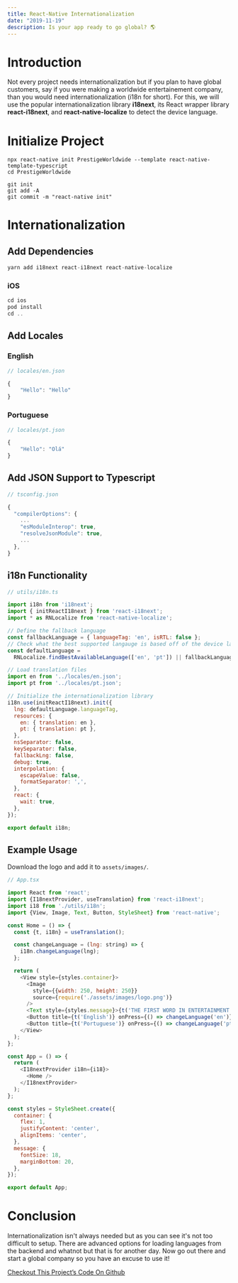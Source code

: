 ```yaml
---
title: React-Native Internationalization
date: "2019-11-19"
description: Is your app ready to go global? 🌎
---
```


# Introduction
Not every project needs internationalization but if you plan to have global customers, say if you were making a worldwide entertainement company, than you would need internationalization (i18n for short). For this, we will use the popular internationalization library **i18next**, its React wrapper library **react-i18next**, and **react-native-localize** to detect the device language.

# Initialize Project
```shell
npx react-native init PrestigeWorldwide --template react-native-template-typescript
cd PrestigeWorldwide
```

```shell
git init
git add -A
git commit -m "react-native init"
```

# Internationalization
## Add Dependencies
```javascript
yarn add i18next react-i18next react-native-localize
```

### iOS
```javascript
cd ios
pod install
cd ..
```

## Add Locales
### English
```javascript
// locales/en.json

{
	"Hello": "Hello"
}
```

### Portuguese
```javascript
// locales/pt.json

{
	"Hello": "Olá"
}
```

## Add JSON Support to Typescript
```javascript
// tsconfig.json

{
  "compilerOptions": {
    ...
    "esModuleInterop": true,
    "resolveJsonModule": true,
    ...
  },
}
```

## i18n Functionality
```javascript
// utils/i18n.ts

import i18n from 'i18next';
import { initReactI18next } from 'react-i18next';
import * as RNLocalize from 'react-native-localize';

// Define the fallback language
const fallbackLanguage = { languageTag: 'en', isRTL: false };
// Check what the best supported langauge is based off of the device languages
const defaultLanguage =
  RNLocalize.findBestAvailableLanguage(['en', 'pt']) || fallbackLanguage;

// Load translation files
import en from '../locales/en.json';
import pt from '../locales/pt.json';

// Initialize the internationalization library
i18n.use(initReactI18next).init({
  lng: defaultLanguage.languageTag,
  resources: {
    en: { translation: en },
    pt: { translation: pt },
  },
  nsSeparator: false,
  keySeparator: false,
  fallbackLng: false,
  debug: true,
  interpolation: {
    escapeValue: false,
    formatSeparator: ',',
  },
  react: {
    wait: true,
  },
});

export default i18n;
```

## Example Usage
Download the logo and add it to `assets/images/`.

```javascript
// App.tsx

import React from 'react';
import {I18nextProvider, useTranslation} from 'react-i18next';
import i18 from './utils/i18n';
import {View, Image, Text, Button, StyleSheet} from 'react-native';

const Home = () => {
  const {t, i18n} = useTranslation();

  const changeLanguage = (lng: string) => {
    i18n.changeLanguage(lng);
  };

  return (
    <View style={styles.container}>
      <Image
        style={{width: 250, height: 250}}
        source={require('./assets/images/logo.png')}
      />
      <Text style={styles.message}>{t('THE FIRST WORD IN ENTERTAINMENT')}</Text>
      <Button title={t('English')} onPress={() => changeLanguage('en')} />
      <Button title={t('Portuguese')} onPress={() => changeLanguage('pt')} />
    </View>
  );
};

const App = () => {
  return (
    <I18nextProvider i18n={i18}>
      <Home />
    </I18nextProvider>
  );
};

const styles = StyleSheet.create({
  container: {
    flex: 1,
    justifyContent: 'center',
    alignItems: 'center',
  },
  message: {
    fontSize: 18,
    marginBottom: 20,
  },
});

export default App;
```

# Conclusion
Internationalization isn't always needed but as you can see it's not too difficult to setup. There are advanced options for loading languages from the backend and whatnot but that is for another day. Now go out there and start a global company so you have an excuse to use it!

[Checkout This Project’s Code On Github](https://thefinnternet.com/react-native-internationalization)